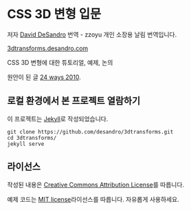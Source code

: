 # CSS 3D 변형 입문

저자 [David DeSandro](https://desandro.com)
번역 - zzoyu
개인 소장용 날림 번역입니다.

[3dtransforms.desandro.com](https://3dtransforms.desandro.com)

CSS 3D 변형에 대한 튜토리얼, 예제, 논의

원안이 된 글 [24 ways 2010](https://24ways.org/2010/intro-to-css-3d-transforms).

## 로컬 환경에서 본 프로젝트 열람하기

이 프로젝트는 [Jekyll](https://jekyllrb.com)로 작성되었습니다.

    git clone https://github.com/desandro/3dtransforms.git
    cd 3dtransforms/
    jekyll serve

## 라이선스

작성된 내용은 [Creative Commons Attribution License](https://creativecommons.org/licenses/by/4.0/)를 따릅니다.

예제 코드는 [MIT license](https://desandro.mit-license.org)라이선스를 따릅니다. 자유롭게 사용하세요.
